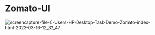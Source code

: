 # Zomato-UI

![screencapture-file-C-Users-HP-Desktop-Task-Demo-Zomato-index-html-2023-03-16-12_32_47](https://user-images.githubusercontent.com/121854997/225539934-0bfeb9d1-facd-4933-95e6-0f32d2dfdf5a.png)
